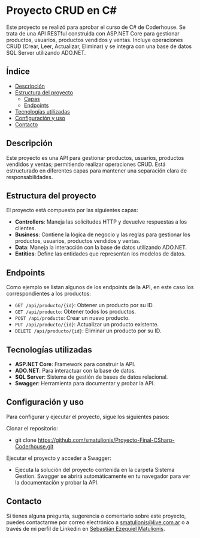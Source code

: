 # Proyecto CRUD en C#
Este proyecto se realizó para aprobar el curso de C# de Coderhouse. Se trata de una API RESTful construida con ASP.NET Core para gestionar productos, usuarios, productos vendidos y ventas. Incluye operaciones CRUD (Crear, Leer, Actualizar, Eliminar) y se integra con una base de datos SQL Server utilizando ADO.NET.

## Índice

- [Descripción](#descripción)
- [Estructura del proyecto](#estructura-del-proyecto)
  - [Capas](#capas)
  - [Endpoints](#endpoints)
- [Tecnologías utilizadas](#tecnologías-utilizadas)
- [Configuración y uso](#configuración-y-uso)
- [Contacto](#contacto)

## Descripción
Este proyecto es una API para gestionar productos, usuarios, productos vendidos y ventas; permitiendo realizar operaciones CRUD. Está estructurado en diferentes capas para mantener una separación clara de responsabilidades.

## Estructura del proyecto
El proyecto está compuesto por las siguientes capas:

- **Controllers**: Maneja las solicitudes HTTP y devuelve respuestas a los clientes.
- **Business**: Contiene la lógica de negocio y las reglas para gestionar los productos, usuarios, productos vendidos y ventas.
- **Data**: Maneja la interacción con la base de datos utilizando ADO.NET.
- **Entities**: Define las entidades que representan los modelos de datos.

## Endpoints
Como ejemplo se listan algunos de los endpoints de la API, en este caso los correspondientes a los productos:

- `GET /api/producto/{id}`: Obtener un producto por su ID.
- `GET /api/producto`: Obtener todos los productos.
- `POST /api/producto`: Crear un nuevo producto.
- `PUT /api/producto/{id}`: Actualizar un producto existente.
- `DELETE /api/producto/{id}`: Eliminar un producto por su ID.

## Tecnologías utilizadas

- **ASP.NET Core**: Framework para construir la API.
- **ADO.NET**: Para interactuar con la base de datos.
- **SQL Server**: Sistema de gestión de bases de datos relacional.
- **Swagger**: Herramienta para documentar y probar la API.

## Configuración y uso

Para configurar y ejecutar el proyecto, sigue los siguientes pasos:

Clonar el repositorio:
- git clone https://github.com/smatulionis/Proyecto-Final-CSharp-Coderhouse.git

Ejecutar el proyecto y acceder a Swagger:
- Ejecuta la solución del proyecto contenida en la carpeta Sistema Gestion. Swagger se abrirá automáticamente en tu navegador para ver la documentación y probar la API.

## Contacto
Si tienes alguna pregunta, sugerencia o comentario sobre este proyecto, puedes contactarme por correo electrónico a [smatulionis@live.com.ar](mailto:smatulionis@live.com.ar) o a través de mi perfil de Linkedin en [Sebastián Ezequiel Matulionis](https://www.linkedin.com/in/smatulionis/).
